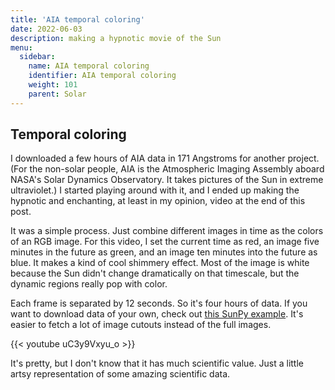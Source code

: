 ```yaml
---
title: 'AIA temporal coloring'
date: 2022-06-03
description: making a hypnotic movie of the Sun
menu:
  sidebar:
    name: AIA temporal coloring
    identifier: AIA temporal coloring
    weight: 101
    parent: Solar
---
```



## Temporal coloring

I downloaded a few hours of AIA data in 171 Angstroms for another project.
(For the non-solar people, AIA is the Atmospheric Imaging Assembly
  aboard NASA's Solar Dynamics Observatory. It takes pictures of the Sun in
  extreme ultraviolet.) I started playing around with it, and I ended up making
  the hypnotic and enchanting, at least in my opinion, video at the end of this
  post.

It was a simple process. Just combine different images in time as the colors of
an RGB image. For this video, I set the current time as red, an image five minutes
in the future as green, and an image ten minutes into the future as blue. It
makes a kind of cool shimmery effect. Most of the image is white because the
Sun didn't change dramatically on that timescale, but the dynamic regions
really pop with color.  

Each frame is separated by 12 seconds. So it's four hours of data. If you want
to download data of your own, check out [this SunPy example](https://docs.sunpy.org/en/stable/generated/gallery/acquiring_data/downloading_cutouts.html#sphx-glr-generated-gallery-acquiring-data-downloading-cutouts-py). It's easier to fetch a lot of
image cutouts instead of the full images.

{{< youtube uC3y9Vxyu_o >}}

It's pretty, but I don't know that it has much scientific value. Just a little
artsy representation of some amazing scientific data.
